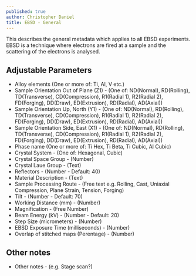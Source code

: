 ```yaml
---
published: true
author: Christopher Daniel
title: EBSD - General
---
```

This describes the general metadata which applies to all EBSD experiments. EBSD is a technique where electrons are fired at a sample and the scattering of the electrons is analysed.

## Adjustable Parameters

- Alloy elements (One or more of: Ti, Al, V etc.)
- Sample Orientation Out of Plane (Z1) - (One of: ND(Normal), RD(Rolling), TD(Transverse), CD(Compression), R1(Radial 1), R2(Radial 2), FD(Forging), DD(Draw), ED(Extrusion), RD(Radial), AD(Axial))
- Sample Orientation Up, North (Y1) - (One of: ND(Normal), RD(Rolling), TD(Transverse), CD(Compression), R1(Radial 1), R2(Radial 2), FD(Forging), DD(Draw), ED(Extrusion), RD(Radial), AD(Axial))
- Sample Orientation Side, East (X1) - (One of: ND(Normal), RD(Rolling), TD(Transverse), CD(Compression), R1(Radial 1), R2(Radial 2), FD(Forging), DD(Draw), ED(Extrusion), RD(Radial), AD(Axial))
- Phase name (One or more of: Ti Hex, Ti Beta, Ti Cubic, Al Cubic)
- Crystal System - (One of: Hexagonal, Cubic)
- Crystal Space Group - (Number)
- Crystal Laue Group - (Text)
- Reflectors - (Number - Default: 40)
- Material Description - (Text)
- Sample Processing Route - (Free text e.g. Rolling, Cast, Uniaxial Compression, Plane Strain, Tension, Forging)
- Tilt - (Number - Default: 70)
- Working Distance (mm) - (Number) 
- Magnification - (Free Number)
- Beam Energy (kV) - (Number - Default: 20)
- Step Size (micrometers) - (Number)
- EBSD Exposure Time (milliseconds) - (Number)
- Overlap of stitched maps (Perentage) - (Number)

## Other notes
- Other notes - (e.g. Stage scan?)

 
